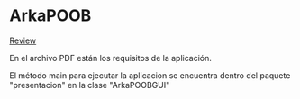 # ArkaPOOB

[Review](https://app.codacy.com/project/sebastianfrasic/ArkaPOOB/dashboard?bid=13035003)

En el archivo PDF están los requisitos de la aplicación.

El método main para ejecutar la aplicacion se encuentra dentro del paquete "presentacion" en la clase "ArkaPOOBGUI"
